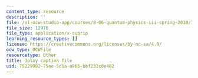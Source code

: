 ```yaml
---
content_type: resource
description: ''
file: /ol-ocw-studio-app/courses/8-06-quantum-physics-iii-spring-2018/7522998275ee5d1aa866bbf232c0e402_a4Qtf5D0rso.vtt
file_size: 12976
file_type: application/x-subrip
learning_resource_types: []
license: https://creativecommons.org/licenses/by-nc-sa/4.0/
ocw_type: OCWFile
resourcetype: Other
title: 3play caption file
uid: 75229982-75ee-5d1a-a866-bbf232c0e402
---
```

